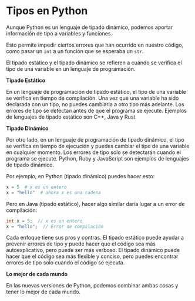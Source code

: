 # Tipos en Python

Aunque Python es un lenguaje de tipado dinámico, podemos aportar información de tipo a variables y funciones.

Esto permite impedir ciertos errores que han ocurrido en nuestro código, como pasar un `int` a un función que se esperaba un `str`.


El tipado estático y el tipado dinámico se refieren a cuándo se verifica el tipo de una variable en un lenguaje de programación.

**Tipado Estático**

En un lenguaje de programación de tipado estático, el tipo de una variable se verifica en tiempo de compilación. Una vez que una variable ha sido declarada con un tipo, no puedes cambiarla a otro tipo más adelante. Los errores de tipo se detectan antes de que el programa se ejecute. Ejemplos de lenguajes de tipado estático son C++, Java y Rust.

**Tipado Dinámico**

Por otro lado, en un lenguaje de programación de tipado dinámico, el tipo se verifica en tiempo de ejecución y puedes cambiar el tipo de una variable en cualquier momento. Los errores de tipo solo se detectarán cuando el programa se ejecute. Python, Ruby y JavaScript son ejemplos de lenguajes de tipado dinámico.

Por ejemplo, en Python (tipado dinámico) puedes hacer esto:

```python
x = 5  # x es un entero
x = "hello"  # ahora x es una cadena
```

Pero en Java (tipado estático), hacer algo similar daría lugar a un error de compilación:

```java
int x = 5;  // x es un entero
x = "hello";  // Error de compilación
```

Cada enfoque tiene sus pros y contras. El tipado estático puede ayudar a prevenir errores de tipo y puede hacer que el código sea más autoexplicativo, pero puede ser más verboso. El tipado dinámico puede hacer que el código sea más flexible y conciso, pero puedes encontrar errores de tipo solo cuando el código se ejecuta.


**Lo mejor de cada mundo**

En las nuevas versiones de Python, podemos combinar ambas cosas y tener lo mejor de cada mundo.